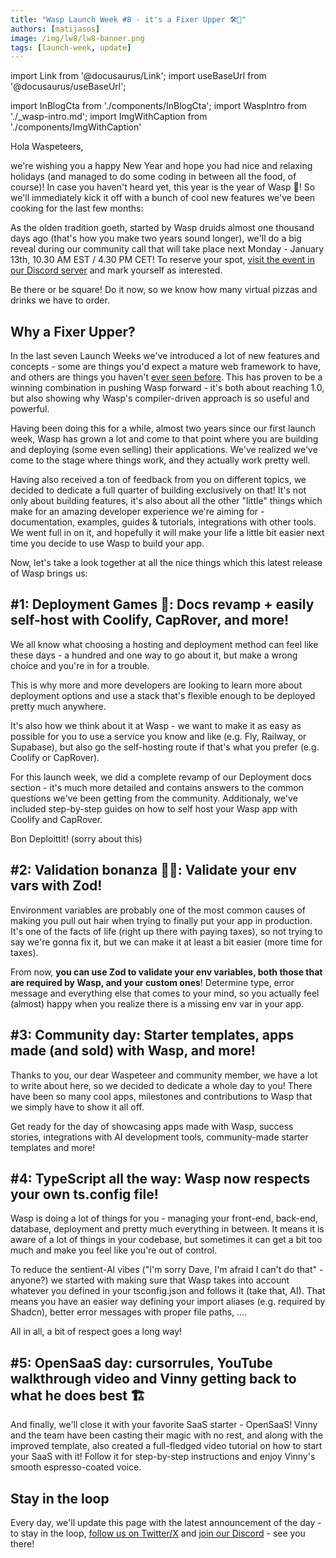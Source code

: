 ```yaml
---
title: "Wasp Launch Week #8 - it's a Fixer Upper 🛠️🏡"
authors: [matijasos]
image: /img/lw8/lw8-banner.png
tags: [launch-week, update]
---
```


import Link from '@docusaurus/Link';
import useBaseUrl from '@docusaurus/useBaseUrl';

import InBlogCta from './components/InBlogCta';
import WaspIntro from './_wasp-intro.md';
import ImgWithCaption from './components/ImgWithCaption'

<ImgWithCaption
    alt="Launch Week 8 is here"
    source="img/lw8/lw8-banner.png"
/>


Hola Waspeteers,

we're wishing you a happy New Year and hope you had nice and relaxing holidays (and managed to do some coding in between all the food, of course)! In case you haven't heard yet, this year is the year of Wasp 🐝! So we'll immediately kick it off with a bunch of cool new features we've been cooking for the last few months:

<ImgWithCaption
    alt="Buckle up"
    source="img/lw8/buckle-up.webp"
    caption="Yup, you better do."
/>

As the olden tradition goeth, started by Wasp druids almost one thousand days ago (that's how you make two years sound longer), we'll do a big reveal during our community call that will take place next Monday - January 13th, 10.30 AM EST / 4.30 PM CET! To reserve your spot, [visit the event in our Discord server](https://discord.gg/PQVY9FvG?event=1326930588191559690) and mark yourself as interested.

<ImgWithCaption
    alt="Join the kick-off event"
    source="img/lw8/join-event-instructions.png"
/>

Be there or be square! Do it now, so we know how many virtual pizzas and drinks we have to order.

## Why a Fixer Upper?

In the last seven Launch Weeks we've introduced a lot of new features and concepts - some are things you'd expect a mature web framework to have, and others are things you haven't [ever seen before](/blog/2024/04/25/first-framework-that-lets-you-visualize-react-node-app-code). This has proven to be a winning combination in pushing Wasp forward - it's both about reaching 1.0, but also showing why Wasp's compiler-driven approach is so useful and powerful.

Having been doing this for a while, almost two years since our first launch week, Wasp has grown a lot and come to that point where you are building and deploying (some even selling) their applications. We've realized we've come to the stage where things work, and they actually work pretty well.

<ImgWithCaption
    alt="I love Wasp"
    source="img/lw8/i-love-wasp.png"
/>

Having also received a ton of feedback from you on different topics, we decided to dedicate a full quarter of building exclusively on that! It's not only about building features, it's also about all the other "little" things which make for an amazing developer experience we're aiming for - documentation, examples, guides & tutorials, integrations with other tools. We went full in on it, and hopefully it will make your life a little bit easier next time you decide to use Wasp to build your app.

Now, let's take a look together at all the nice things which this latest release of Wasp brings us:

## #1: Deployment Games 🦑: Docs revamp + easily self-host with Coolify, CapRover, and more!

<ImgWithCaption
    alt="Deployment games"
    source="img/lw8/deployment-games.png"
    caption="Take the blue pill, Harry."
/>

We all know what choosing a hosting and deployment method can feel like these days - a hundred and one way to go about it, but make a wrong choice and you're in for a trouble.

This is why more and more developers are looking to learn more about deployment options and use a stack that's flexible enough to be deployed pretty much anywhere.

It's also how we think about it at Wasp - we want to make it as easy as possible for you to use a service you know and like (e.g. Fly, Railway, or Supabase), but also go the self-hosting route if that's what you prefer (e.g. Coolify or CapRover).

<ImgWithCaption
    alt="deployment diagram"
    source="img/lw8/wasp-app-flow.gif"
    caption="Miho add some super cool diagrams like this in our revamped docs!"
/>

For this launch week, we did a complete revamp of our Deployment docs section - it's much more detailed and contains answers to the common questions we've been getting from the community. Additionaly, we've included step-by-step guides on how to self host your Wasp app with Coolify and CapRover.

Bon Deploittit! (sorry about this)

## #2: Validation bonanza 🏴‍☠️: Validate your env vars with Zod!

<ImgWithCaption
    alt="env var validation with Zod"
    source="img/lw8/zod-env-validation.png"
/>

Environment variables are probably one of the most common causes of making you pull out hair when trying to finally put your app in production. It's one of the facts of life (right up there with paying taxes), so not trying to say we're gonna fix it, but we can make it at least a bit easier (more time for taxes).

From now, **you can use Zod to validate your env variables, both those that are required by Wasp, and your custom ones**! Determine type, error message and everything else that comes to your mind, so you actually feel (almost) happy when you realize there is a missing env var in your app.

## #3: Community day: Starter templates, apps made (and sold) with Wasp, and more!

<ImgWithCaption
    alt="TurboReel"
    source="img/lw8/turboreel.webp"
    caption="Made with Wasp!"
/>

Thanks to you, our dear Waspeteer and community member, we have a lot to write about here, so we decided to dedicate a whole day to you! There have been so many cool apps, milestones and contributions to Wasp that we simply have to show it all off.

Get ready for the day of showcasing apps made with Wasp, success stories, integrations with AI development tools, community-made starter templates and more!

## #4: TypeScript all the way: Wasp now respects your own ts.config file!

<ImgWithCaption
    alt="tsconfig"
    source="img/lw8/tsconfig-wasp.png"
    caption="You will respect my authoritah!"
/>

Wasp is doing a lot of things for you - managing your front-end, back-end, database, deployment and pretty much everything in between. It means it is aware of a lot of things in your codebase, but sometimes it can get a bit too much and make you feel like you're out of control.

To reduce the sentient-AI vibes ("I'm sorry Dave, I'm afraid I can't do that" - anyone?) we started with making sure that Wasp takes into account whatever you defined in your tsconfig.json and follows it (take that, AI). That means you have an easier way defining your import aliases (e.g. required by Shadcn), better error messages with proper file paths, ....

All in all, a bit of respect goes a long way!

## #5: OpenSaaS day: cursorrules, YouTube walkthrough video and Vinny getting back to what he does best 🏗️

<ImgWithCaption
    alt="opensaas video tutorial"
    source="img/lw8/opensaas-video.png"
    caption="Ma, cancel Netflix, Vinny just dropped a new Open SaaS tutorial!"
/>

And finally, we'll close it with your favorite SaaS starter - OpenSaaS! Vinny and the team have been casting their magic with no rest, and along with the improved template, also created a full-fledged video tutorial on how to start your SaaS with it! Follow it for step-by-step instructions and enjoy Vinny's smooth espresso-coated voice.

## Stay in the loop

<ImgWithCaption
    alt="dont leave"
    source="img/lw7/dont-go.gif"
/>

Every day, we'll update this page with the latest announcement of the day - to stay in the loop, [follow us on Twitter/X](https://twitter.com/WaspLang) and [join our Discord](https://discord.gg/rzdnErX) - see you there!
